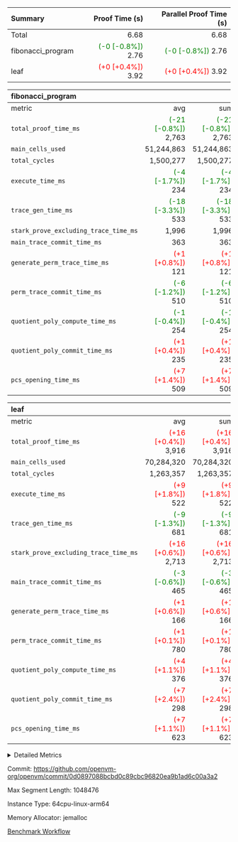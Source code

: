 | Summary | Proof Time (s) | Parallel Proof Time (s) |
|:---|---:|---:|
| Total |  6.68 |  6.68 |
| fibonacci_program | <span style='color: green'>(-0 [-0.8%])</span> 2.76 | <span style='color: green'>(-0 [-0.8%])</span> 2.76 |
| leaf | <span style='color: red'>(+0 [+0.4%])</span> 3.92 | <span style='color: red'>(+0 [+0.4%])</span> 3.92 |


| fibonacci_program |||||
|:---|---:|---:|---:|---:|
|metric|avg|sum|max|min|
| `total_proof_time_ms ` | <span style='color: green'>(-21 [-0.8%])</span> 2,763 | <span style='color: green'>(-21 [-0.8%])</span> 2,763 | <span style='color: green'>(-21 [-0.8%])</span> 2,763 | <span style='color: green'>(-21 [-0.8%])</span> 2,763 |
| `main_cells_used     ` |  51,244,863 |  51,244,863 |  51,244,863 |  51,244,863 |
| `total_cycles        ` |  1,500,277 |  1,500,277 |  1,500,277 |  1,500,277 |
| `execute_time_ms     ` | <span style='color: green'>(-4 [-1.7%])</span> 234 | <span style='color: green'>(-4 [-1.7%])</span> 234 | <span style='color: green'>(-4 [-1.7%])</span> 234 | <span style='color: green'>(-4 [-1.7%])</span> 234 |
| `trace_gen_time_ms   ` | <span style='color: green'>(-18 [-3.3%])</span> 533 | <span style='color: green'>(-18 [-3.3%])</span> 533 | <span style='color: green'>(-18 [-3.3%])</span> 533 | <span style='color: green'>(-18 [-3.3%])</span> 533 |
| `stark_prove_excluding_trace_time_ms` |  1,996 |  1,996 |  1,996 |  1,996 |
| `main_trace_commit_time_ms` |  363 |  363 |  363 |  363 |
| `generate_perm_trace_time_ms` | <span style='color: red'>(+1 [+0.8%])</span> 121 | <span style='color: red'>(+1 [+0.8%])</span> 121 | <span style='color: red'>(+1 [+0.8%])</span> 121 | <span style='color: red'>(+1 [+0.8%])</span> 121 |
| `perm_trace_commit_time_ms` | <span style='color: green'>(-6 [-1.2%])</span> 510 | <span style='color: green'>(-6 [-1.2%])</span> 510 | <span style='color: green'>(-6 [-1.2%])</span> 510 | <span style='color: green'>(-6 [-1.2%])</span> 510 |
| `quotient_poly_compute_time_ms` | <span style='color: green'>(-1 [-0.4%])</span> 254 | <span style='color: green'>(-1 [-0.4%])</span> 254 | <span style='color: green'>(-1 [-0.4%])</span> 254 | <span style='color: green'>(-1 [-0.4%])</span> 254 |
| `quotient_poly_commit_time_ms` | <span style='color: red'>(+1 [+0.4%])</span> 235 | <span style='color: red'>(+1 [+0.4%])</span> 235 | <span style='color: red'>(+1 [+0.4%])</span> 235 | <span style='color: red'>(+1 [+0.4%])</span> 235 |
| `pcs_opening_time_ms ` | <span style='color: red'>(+7 [+1.4%])</span> 509 | <span style='color: red'>(+7 [+1.4%])</span> 509 | <span style='color: red'>(+7 [+1.4%])</span> 509 | <span style='color: red'>(+7 [+1.4%])</span> 509 |

| leaf |||||
|:---|---:|---:|---:|---:|
|metric|avg|sum|max|min|
| `total_proof_time_ms ` | <span style='color: red'>(+16 [+0.4%])</span> 3,916 | <span style='color: red'>(+16 [+0.4%])</span> 3,916 | <span style='color: red'>(+16 [+0.4%])</span> 3,916 | <span style='color: red'>(+16 [+0.4%])</span> 3,916 |
| `main_cells_used     ` |  70,284,320 |  70,284,320 |  70,284,320 |  70,284,320 |
| `total_cycles        ` |  1,263,357 |  1,263,357 |  1,263,357 |  1,263,357 |
| `execute_time_ms     ` | <span style='color: red'>(+9 [+1.8%])</span> 522 | <span style='color: red'>(+9 [+1.8%])</span> 522 | <span style='color: red'>(+9 [+1.8%])</span> 522 | <span style='color: red'>(+9 [+1.8%])</span> 522 |
| `trace_gen_time_ms   ` | <span style='color: green'>(-9 [-1.3%])</span> 681 | <span style='color: green'>(-9 [-1.3%])</span> 681 | <span style='color: green'>(-9 [-1.3%])</span> 681 | <span style='color: green'>(-9 [-1.3%])</span> 681 |
| `stark_prove_excluding_trace_time_ms` | <span style='color: red'>(+16 [+0.6%])</span> 2,713 | <span style='color: red'>(+16 [+0.6%])</span> 2,713 | <span style='color: red'>(+16 [+0.6%])</span> 2,713 | <span style='color: red'>(+16 [+0.6%])</span> 2,713 |
| `main_trace_commit_time_ms` | <span style='color: green'>(-3 [-0.6%])</span> 465 | <span style='color: green'>(-3 [-0.6%])</span> 465 | <span style='color: green'>(-3 [-0.6%])</span> 465 | <span style='color: green'>(-3 [-0.6%])</span> 465 |
| `generate_perm_trace_time_ms` | <span style='color: red'>(+1 [+0.6%])</span> 166 | <span style='color: red'>(+1 [+0.6%])</span> 166 | <span style='color: red'>(+1 [+0.6%])</span> 166 | <span style='color: red'>(+1 [+0.6%])</span> 166 |
| `perm_trace_commit_time_ms` | <span style='color: red'>(+1 [+0.1%])</span> 780 | <span style='color: red'>(+1 [+0.1%])</span> 780 | <span style='color: red'>(+1 [+0.1%])</span> 780 | <span style='color: red'>(+1 [+0.1%])</span> 780 |
| `quotient_poly_compute_time_ms` | <span style='color: red'>(+4 [+1.1%])</span> 376 | <span style='color: red'>(+4 [+1.1%])</span> 376 | <span style='color: red'>(+4 [+1.1%])</span> 376 | <span style='color: red'>(+4 [+1.1%])</span> 376 |
| `quotient_poly_commit_time_ms` | <span style='color: red'>(+7 [+2.4%])</span> 298 | <span style='color: red'>(+7 [+2.4%])</span> 298 | <span style='color: red'>(+7 [+2.4%])</span> 298 | <span style='color: red'>(+7 [+2.4%])</span> 298 |
| `pcs_opening_time_ms ` | <span style='color: red'>(+7 [+1.1%])</span> 623 | <span style='color: red'>(+7 [+1.1%])</span> 623 | <span style='color: red'>(+7 [+1.1%])</span> 623 | <span style='color: red'>(+7 [+1.1%])</span> 623 |



<details>
<summary>Detailed Metrics</summary>

| group | num_segments | keygen_time_ms | commit_exe_time_ms |
| --- | --- | --- | --- |
| fibonacci_program | 1 | 258 | 6 | 

| group | air_name | quotient_deg | interactions | constraints |
| --- | --- | --- | --- | --- |
| fibonacci_program | AccessAdapterAir<16> | 2 | 5 | 12 | 
| fibonacci_program | AccessAdapterAir<2> | 2 | 5 | 12 | 
| fibonacci_program | AccessAdapterAir<32> | 2 | 5 | 12 | 
| fibonacci_program | AccessAdapterAir<4> | 2 | 5 | 12 | 
| fibonacci_program | AccessAdapterAir<8> | 2 | 5 | 12 | 
| fibonacci_program | BitwiseOperationLookupAir<8> | 2 | 2 | 4 | 
| fibonacci_program | MemoryMerkleAir<8> | 2 | 4 | 39 | 
| fibonacci_program | PersistentBoundaryAir<8> | 2 | 3 | 7 | 
| fibonacci_program | PhantomAir | 2 | 3 | 5 | 
| fibonacci_program | Poseidon2PeripheryAir<BabyBearParameters>, 1> | 2 | 1 | 286 | 
| fibonacci_program | ProgramAir | 1 | 1 | 4 | 
| fibonacci_program | RangeTupleCheckerAir<2> | 1 | 1 | 4 | 
| fibonacci_program | Rv32HintStoreAir | 2 | 18 | 28 | 
| fibonacci_program | VariableRangeCheckerAir | 1 | 1 | 4 | 
| fibonacci_program | VmAirWrapper<Rv32BaseAluAdapterAir, BaseAluCoreAir<4, 8> | 2 | 20 | 37 | 
| fibonacci_program | VmAirWrapper<Rv32BaseAluAdapterAir, LessThanCoreAir<4, 8> | 2 | 18 | 40 | 
| fibonacci_program | VmAirWrapper<Rv32BaseAluAdapterAir, ShiftCoreAir<4, 8> | 2 | 24 | 91 | 
| fibonacci_program | VmAirWrapper<Rv32BranchAdapterAir, BranchEqualCoreAir<4> | 2 | 11 | 20 | 
| fibonacci_program | VmAirWrapper<Rv32BranchAdapterAir, BranchLessThanCoreAir<4, 8> | 2 | 13 | 35 | 
| fibonacci_program | VmAirWrapper<Rv32CondRdWriteAdapterAir, Rv32JalLuiCoreAir> | 2 | 10 | 18 | 
| fibonacci_program | VmAirWrapper<Rv32JalrAdapterAir, Rv32JalrCoreAir> | 2 | 16 | 20 | 
| fibonacci_program | VmAirWrapper<Rv32LoadStoreAdapterAir, LoadSignExtendCoreAir<4, 8> | 2 | 18 | 33 | 
| fibonacci_program | VmAirWrapper<Rv32LoadStoreAdapterAir, LoadStoreCoreAir<4> | 2 | 17 | 40 | 
| fibonacci_program | VmAirWrapper<Rv32MultAdapterAir, DivRemCoreAir<4, 8> | 2 | 25 | 84 | 
| fibonacci_program | VmAirWrapper<Rv32MultAdapterAir, MulHCoreAir<4, 8> | 2 | 24 | 31 | 
| fibonacci_program | VmAirWrapper<Rv32MultAdapterAir, MultiplicationCoreAir<4, 8> | 2 | 19 | 19 | 
| fibonacci_program | VmAirWrapper<Rv32RdWriteAdapterAir, Rv32AuipcCoreAir> | 2 | 12 | 14 | 
| fibonacci_program | VmConnectorAir | 2 | 5 | 11 | 
| leaf | AccessAdapterAir<2> | 2 | 5 | 12 | 
| leaf | AccessAdapterAir<4> | 2 | 5 | 12 | 
| leaf | AccessAdapterAir<8> | 2 | 5 | 12 | 
| leaf | FriReducedOpeningAir | 2 | 39 | 71 | 
| leaf | JalRangeCheckAir | 2 | 9 | 14 | 
| leaf | NativePoseidon2Air<BabyBearParameters>, 1> | 2 | 136 | 572 | 
| leaf | PhantomAir | 2 | 3 | 5 | 
| leaf | ProgramAir | 1 | 1 | 4 | 
| leaf | VariableRangeCheckerAir | 1 | 1 | 4 | 
| leaf | VmAirWrapper<AluNativeAdapterAir, FieldArithmeticCoreAir> | 2 | 15 | 27 | 
| leaf | VmAirWrapper<BranchNativeAdapterAir, BranchEqualCoreAir<1> | 2 | 11 | 25 | 
| leaf | VmAirWrapper<NativeAdapterAir<2, 0>, PublicValuesCoreAir> | 2 | 11 | 30 | 
| leaf | VmAirWrapper<NativeLoadStoreAdapterAir<1>, NativeLoadStoreCoreAir<1> | 2 | 15 | 20 | 
| leaf | VmAirWrapper<NativeLoadStoreAdapterAir<4>, NativeLoadStoreCoreAir<4> | 2 | 15 | 20 | 
| leaf | VmAirWrapper<NativeVectorizedAdapterAir<4>, FieldExtensionCoreAir> | 2 | 15 | 27 | 
| leaf | VmConnectorAir | 2 | 5 | 11 | 
| leaf | VolatileBoundaryAir | 2 | 7 | 19 | 

| group | air_name | idx | rows | prep_cols | perm_cols | main_cols | cells |
| --- | --- | --- | --- | --- | --- | --- | --- |
| leaf | AccessAdapterAir<2> | 0 | 262,144 |  | 16 | 11 | 7,077,888 | 
| leaf | AccessAdapterAir<4> | 0 | 131,072 |  | 16 | 13 | 3,801,088 | 
| leaf | AccessAdapterAir<8> | 0 | 4,096 |  | 16 | 17 | 135,168 | 
| leaf | FriReducedOpeningAir | 0 | 524,288 |  | 84 | 27 | 58,195,968 | 
| leaf | JalRangeCheckAir | 0 | 65,536 |  | 28 | 12 | 2,621,440 | 
| leaf | NativePoseidon2Air<BabyBearParameters>, 1> | 0 | 65,536 |  | 312 | 398 | 46,530,560 | 
| leaf | PhantomAir | 0 | 32,768 |  | 12 | 6 | 589,824 | 
| leaf | ProgramAir | 0 | 131,072 |  | 8 | 10 | 2,359,296 | 
| leaf | VariableRangeCheckerAir | 0 | 262,144 | 2 | 8 | 1 | 2,359,296 | 
| leaf | VmAirWrapper<AluNativeAdapterAir, FieldArithmeticCoreAir> | 0 | 1,048,576 |  | 36 | 29 | 68,157,440 | 
| leaf | VmAirWrapper<BranchNativeAdapterAir, BranchEqualCoreAir<1> | 0 | 131,072 |  | 28 | 23 | 6,684,672 | 
| leaf | VmAirWrapper<NativeAdapterAir<2, 0>, PublicValuesCoreAir> | 0 | 64 |  | 28 | 27 | 3,520 | 
| leaf | VmAirWrapper<NativeLoadStoreAdapterAir<1>, NativeLoadStoreCoreAir<1> | 0 | 524,288 |  | 40 | 21 | 31,981,568 | 
| leaf | VmAirWrapper<NativeLoadStoreAdapterAir<4>, NativeLoadStoreCoreAir<4> | 0 | 131,072 |  | 40 | 27 | 8,781,824 | 
| leaf | VmAirWrapper<NativeVectorizedAdapterAir<4>, FieldExtensionCoreAir> | 0 | 131,072 |  | 36 | 38 | 9,699,328 | 
| leaf | VmConnectorAir | 0 | 2 | 1 | 16 | 5 | 42 | 
| leaf | VolatileBoundaryAir | 0 | 131,072 |  | 20 | 12 | 4,194,304 | 

| group | air_name | segment | rows | prep_cols | perm_cols | main_cols | cells |
| --- | --- | --- | --- | --- | --- | --- | --- |
| fibonacci_program | AccessAdapterAir<8> | 0 | 128 |  | 16 | 17 | 4,224 | 
| fibonacci_program | BitwiseOperationLookupAir<8> | 0 | 65,536 | 3 | 8 | 2 | 655,360 | 
| fibonacci_program | MemoryMerkleAir<8> | 0 | 512 |  | 16 | 32 | 24,576 | 
| fibonacci_program | PersistentBoundaryAir<8> | 0 | 128 |  | 12 | 20 | 4,096 | 
| fibonacci_program | PhantomAir | 0 | 1 |  | 12 | 6 | 18 | 
| fibonacci_program | Poseidon2PeripheryAir<BabyBearParameters>, 1> | 0 | 256 |  | 8 | 300 | 78,848 | 
| fibonacci_program | ProgramAir | 0 | 8,192 |  | 8 | 10 | 147,456 | 
| fibonacci_program | RangeTupleCheckerAir<2> | 0 | 524,288 | 2 | 8 | 1 | 4,718,592 | 
| fibonacci_program | Rv32HintStoreAir | 0 | 4 |  | 44 | 32 | 304 | 
| fibonacci_program | VariableRangeCheckerAir | 0 | 262,144 | 2 | 8 | 1 | 2,359,296 | 
| fibonacci_program | VmAirWrapper<Rv32BaseAluAdapterAir, BaseAluCoreAir<4, 8> | 0 | 1,048,576 |  | 52 | 36 | 92,274,688 | 
| fibonacci_program | VmAirWrapper<Rv32BaseAluAdapterAir, LessThanCoreAir<4, 8> | 0 | 524,288 |  | 40 | 37 | 40,370,176 | 
| fibonacci_program | VmAirWrapper<Rv32BranchAdapterAir, BranchEqualCoreAir<4> | 0 | 262,144 |  | 28 | 26 | 14,155,776 | 
| fibonacci_program | VmAirWrapper<Rv32BranchAdapterAir, BranchLessThanCoreAir<4, 8> | 0 | 8 |  | 32 | 32 | 512 | 
| fibonacci_program | VmAirWrapper<Rv32CondRdWriteAdapterAir, Rv32JalLuiCoreAir> | 0 | 131,072 |  | 28 | 18 | 6,029,312 | 
| fibonacci_program | VmAirWrapper<Rv32JalrAdapterAir, Rv32JalrCoreAir> | 0 | 32 |  | 36 | 28 | 2,048 | 
| fibonacci_program | VmAirWrapper<Rv32LoadStoreAdapterAir, LoadStoreCoreAir<4> | 0 | 128 |  | 52 | 41 | 11,904 | 
| fibonacci_program | VmAirWrapper<Rv32RdWriteAdapterAir, Rv32AuipcCoreAir> | 0 | 16 |  | 28 | 20 | 768 | 
| fibonacci_program | VmConnectorAir | 0 | 2 | 1 | 16 | 5 | 42 | 

| group | idx | trace_gen_time_ms | total_proof_time_ms | total_cycles | total_cells | stark_prove_excluding_trace_time_ms | quotient_poly_compute_time_ms | quotient_poly_commit_time_ms | perm_trace_commit_time_ms | pcs_opening_time_ms | main_trace_commit_time_ms | main_cells_used | generate_perm_trace_time_ms | execute_time_ms |
| --- | --- | --- | --- | --- | --- | --- | --- | --- | --- | --- | --- | --- | --- | --- |
| leaf | 0 | 681 | 3,916 | 1,263,357 | 253,173,226 | 2,713 | 376 | 298 | 780 | 623 | 465 | 70,284,320 | 166 | 522 | 

| group | idx | trace_height_constraint | weighted_sum | threshold |
| --- | --- | --- | --- | --- |
| leaf | 0 | 0 | 5,439,620 | 2,013,265,921 | 
| leaf | 0 | 1 | 26,751,232 | 2,013,265,921 | 
| leaf | 0 | 2 | 2,719,810 | 2,013,265,921 | 
| leaf | 0 | 3 | 26,878,212 | 2,013,265,921 | 
| leaf | 0 | 4 | 131,072 | 2,013,265,921 | 
| leaf | 0 | 5 | 62,313,162 | 2,013,265,921 | 

| group | segment | trace_gen_time_ms | total_proof_time_ms | total_cycles | total_cells | stark_prove_excluding_trace_time_ms | quotient_poly_compute_time_ms | quotient_poly_commit_time_ms | perm_trace_commit_time_ms | pcs_opening_time_ms | main_trace_commit_time_ms | main_cells_used | generate_perm_trace_time_ms | execute_time_ms |
| --- | --- | --- | --- | --- | --- | --- | --- | --- | --- | --- | --- | --- | --- | --- |
| fibonacci_program | 0 | 533 | 2,763 | 1,500,277 | 160,837,996 | 1,996 | 254 | 235 | 510 | 509 | 363 | 51,244,863 | 121 | 234 | 

| group | segment | trace_height_constraint | weighted_sum | threshold |
| --- | --- | --- | --- | --- |
| fibonacci_program | 0 | 0 | 3,932,542 | 2,013,265,921 | 
| fibonacci_program | 0 | 1 | 10,749,400 | 2,013,265,921 | 
| fibonacci_program | 0 | 2 | 1,966,271 | 2,013,265,921 | 
| fibonacci_program | 0 | 3 | 10,749,532 | 2,013,265,921 | 
| fibonacci_program | 0 | 4 | 1,664 | 2,013,265,921 | 
| fibonacci_program | 0 | 5 | 640 | 2,013,265,921 | 
| fibonacci_program | 0 | 6 | 7,209,100 | 2,013,265,921 | 
| fibonacci_program | 0 | 7 |  | 2,013,265,921 | 
| fibonacci_program | 0 | 8 | 35,535,101 | 2,013,265,921 | 

</details>


Commit: https://github.com/openvm-org/openvm/commit/0d0897088bcbd0c89cbc96820ea9b1ad6c00a3a2

Max Segment Length: 1048476

Instance Type: 64cpu-linux-arm64

Memory Allocator: jemalloc

[Benchmark Workflow](https://github.com/openvm-org/openvm/actions/runs/14095621763)
